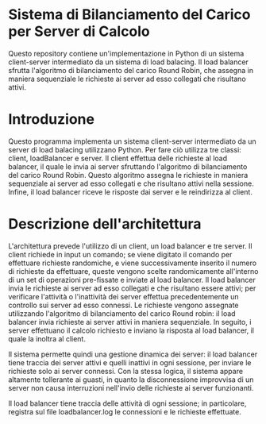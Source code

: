# Sistema di Bilanciamento del Carico per Server di Calcolo
Questo repository contiene un'implementazione in Python di un sistema client-server intermediato da un sistema di load balacing. Il load balancer sfrutta l'algoritmo di bilanciamento del carico Round Robin, che assegna in maniera sequenziale le richieste ai server ad esso collegati che risultano attivi. 
# Introduzione
Questo programma implementa un sistema client-server intermediato da un server di load balacing utilizzano Python. Per fare ciò utilizza tre classi: client, loadBalancer e server. Il client effettua delle richieste al load balancer, il quale le invia ai server sfruttando l'algoritmo di bilanciamento del carico Round Robin. Questo algoritmo assegna le richieste in maniera sequenziale ai server ad esso collegati e che risultano attivi nella sessione. Infine, il load balancer riceve le risposte dai server e le reindirizza al client.

# Descrizione dell'architettura
L'architettura prevede l'utilizzo di un client, un load balancer e tre server. Il client richiede in input un comando; se viene digitato il comando per effettuare richieste randomiche, e viene successivamente inserito il numero di richieste da effettuare, queste vengono scelte randomicamente all'interno di un set di operazioni pre-fissate e inviate al load balancer. Il load balancer invia le richieste ai server ad esso collegati e che risultano essere attivi; per verificare l'attività o l'inattività dei server effettua precedentemente un controllo sui server ad esso connessi. Le richieste vengono assegnate utilizzando l'algoritmo di bilanciamento del carico Round robin: il load balancer invia richieste ai server attivi in maniera sequenziale. In seguito, i server effettuano il calcolo richiesto e inviano la risposta al load balancer, il quale la inoltra al client. 

Il sistema permette quindi una gestione dinamica dei server: il load balancer tiene traccia dei server attivi e quelli inattivi in ogni sessione, per inviare le richieste solo ai server connessi. Con la stessa logica, il sistema appare altamente tollerante ai guasti, in quanto la disconnessione improvvisa di un server non causa interruzioni nell'invio delle richieste ai server funzionanti. 

Il load balancer tiene traccia delle attività di ogni sessione; in particolare, registra sul file loadbalancer.log le connessioni e le richieste effettuate. 

